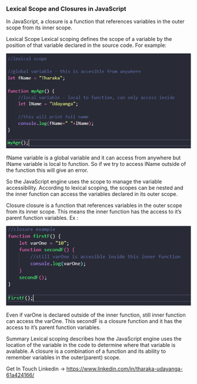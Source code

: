 ### Lexical Scope and Closures in JavaScript
In JavaScript, a closure is a function that references variables in the outer scope from its inner scope.

Lexical Scope
Lexical scoping defines the scope of a variable by the position of that variable declared in the source code. For example:

![Alt text](/images/lexi.PNG?raw=true "Optional Title")

fName variable is a global variable and it can access from anywhere but lName variable is local to function. So if we try to access lName outside of the function this will give an error.

So the JavaScript engine uses the scope to manage the variable accessibility. According to lexical scoping, the scopes can be nested and the inner function can access the variables declared in its outer scope.

Closure
closure is a function that references variables in the outer scope from its inner scope. This means the inner function has the access to it’s parent function variables. Ex :

![Alt text](/images/closure.PNG?raw=true "Optional Title")

Even if varOne is declared outside of the inner function, still inner function can access the varOne. This secondF is a closure function and it has the access to it’s parent function variables.

Summary
Lexical scoping describes how the JavaScript engine uses the location of the variable in the code to determine where that variable is available. A closure is a combination of a function and its ability to remember variables in the outer(parent) scope.

Get In Touch
Linkedin -> https://www.linkedin.com/in/tharaka-udayanga-61a424166/